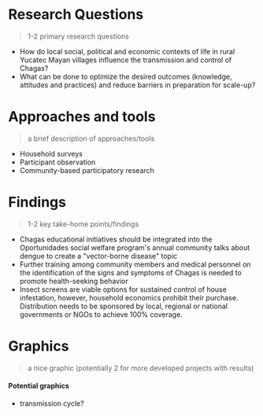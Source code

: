 # Research Questions
> 1-2 primary research questions
- How do local social, political and economic contexts of life in rural Yucatec Mayan villages influence the transmission and control of Chagas?
- What can be done to optimize the desired outcomes (knowledge, attitudes and practices) and reduce barriers in preparation for scale-up?

# Approaches and tools
> a brief description of approaches/tools

- Household surveys
- Participant observation
- Community-based participatory research

# Findings
>  1-2 key take-home points/findings
- Chagas educational initiatives should be integrated into the Oportunidades social welfare program's annual community talks about dengue to create a "vector-borne disease" topic
- Further training among community members and medical personnel on the identification of the signs and symptoms of Chagas is needed to promote health-seeking behavior
- Insect screens are viable options for sustained control of house infestation, however, household economics prohibit their purchase. Distribution needs to be sponsored by local, regional or national governments or NGOs to achieve 100% coverage.

# Graphics
> a nice graphic (potentially 2 for more developed projects with results)

#### Potential graphics
- transmission cycle?
